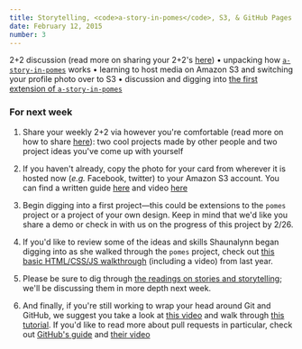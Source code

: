 ```yaml
---
title: Storytelling, <code>a-story-in-pomes</code>, S3, & GitHub Pages
date: February 12, 2015
number: 3
---
```


2+2 discussion (read more on sharing your 2+2's [here](http://dgmde15.github.io/sessions/2/#/3)) • unpacking how [`a-story-in-pomes`](https://github.com/dgmde15/a-story-in-pomes) works • learning to host media on Amazon S3 and switching your profile photo over to S3 • discussion and digging into [the first extension of `a-story-in-pomes`](https://github.com/dgmde15/a-story-in-pomes#extension-1--change-background-image--content)


### For next week

1. Share your weekly 2+2 via however you're comfortable (read more on how to share [here](http://dgmde15.github.io/sessions/2/#/3)): two cool projects made by other people and two project ideas you've come up with yourself

2. If you haven't already, copy the photo for your card from wherever it is hosted now (_e.g._ Facebook, twitter) to your Amazon S3 account.  You can find a written guide [here](http://www.hongkiat.com/blog/amazon-s3-the-beginners-guide/) and video [here](https://www.youtube.com/watch?v=VRUzevLibzQ)

3. Begin digging into a first project—this could be extensions to the `pomes` project or a project of your own design.  Keep in mind that we'd like you share a demo or check in with us on the progress of this project by 2/26.

4. If you'd like to review some of the ideas and skills Shaunalynn began digging into as she walked through the `pomes` project, check out [this basic HTML/CSS/JS walkthrough](https://github.com/dgmde15/HTML.CSS.JS-Intro) (including a video) from last year.

5. Please be sure to dig through [the readings on stories and storytelling](http://104.236.253.62/t/stories-storytelling/28); we'll be discussing them in more depth next week.

6. And finally, if you're still working to wrap your head around Git and GitHub, we suggest you take a look at [this video](https://www.youtube.com/watch?v=U8GBXvdmHT4) and walk through [this tutorial](https://try.github.io/levels/1/challenges/1).  If you'd like to read more about pull requests in particular, check out [GitHub's guide](https://help.github.com/articles/using-pull-requests/) and [their video](https://www.youtube.com/watch?v=FQsBmnZvBdc)
